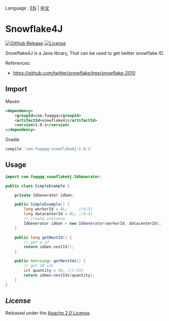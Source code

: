 Language : [EN](README_en.md) | [中文](README.md)
# Snowflake4J

[![GitHub Release](https://img.shields.io/github/release/fuqqqq/snowflake4j.svg)](https://github.com/fuqqqq/snowflake4j/releases)
[![License](https://img.shields.io/badge/license-Apache%202.0-4EB1BA.svg)](https://www.apache.org/licenses/LICENSE-2.0.html)

Snowflake4J is a Java library, That can be used to get twitter snowflake ID.

References:
- https://github.com/twitter/snowflake/tree/snowflake-2010

## Import
Maven
```xml
<dependency>
    <groupId>com.fuqqqq</groupId>
    <artifactId>snowflake4j</artifactId>
    <version>1.0.1</version>
</dependency>
```
Gradle
```groovy
compile 'com.fuqqqq:snowflake4j:1.0.1'
```

## Usage

```java
import com.fuqqqq.snowflake4j.IdGenerator;

public class SimpleExample {

    private IdGenerator idGen;

    public SimpleExample() {
        long workerId = 0L;     //0~31
        long datacenterId = 0L; //0~31
        // create instance 
        IdGenerator idGen = new IdGenerator(workerId, datacenterId);
    }

    public long getNextId() {
        // get a id
        return idGen.nextId();
    }

    public Set<Long> getNextIds() {
        // get 10 ids
        int quantity = 10; //1~255
        return idGen.nextIds(quantity);
    }
}
```

## *License*
Released under the [Apache 2.0 License](LICENSE).
